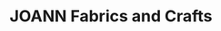 ---
title: "JOANN Fabrics and Crafts"
url: /bloomfield-village/joann-fabrics-and-crafts/
shop: craft
---